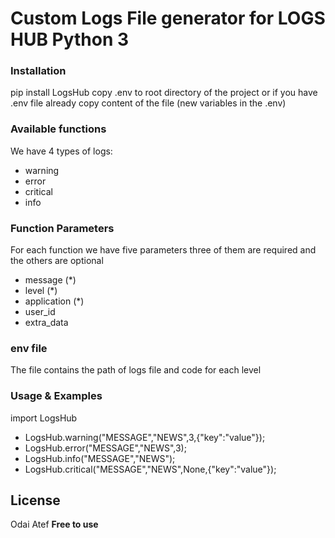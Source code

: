 # Custom Logs File generator for LOGS HUB Python 3

### Installation

pip install LogsHub
copy .env to root directory of the project or if you have .env file already copy content of the file (new variables in the .env)

### Available functions 
We have 4 types of logs:
 - warning
 - error
 - critical
 - info

### Function Parameters
For each function we have five parameters three of them are required and the others are optional
 - message (*)
 - level (*)
 - application (*)
 - user_id
 - extra_data

### env file
The file contains the path of logs file and code for each level

### Usage & Examples
import LogsHub

- LogsHub.warning("MESSAGE","NEWS",3,{"key":"value"});
- LogsHub.error("MESSAGE","NEWS",3);
- LogsHub.info("MESSAGE","NEWS");
- LogsHub.critical("MESSAGE","NEWS",None,{"key":"value"});


License
----
Odai Atef
**Free to use**